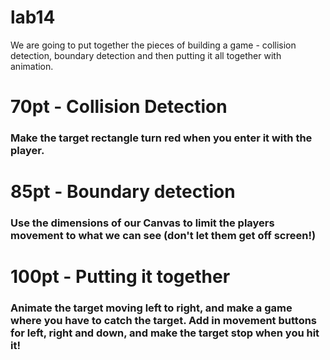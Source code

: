 lab14
=====

We are going to put together the pieces of building a game - collision detection, boundary detection and then putting it all together with animation.

# 70pt - Collision Detection
### Make the target rectangle turn red when you enter it with the player.

# 85pt - Boundary detection
### Use the dimensions of our Canvas to limit the players movement to what we can see (don't let them get off screen!)

# 100pt - Putting it together
### Animate the target moving left to right, and make a game where you have to catch the target. Add in movement buttons for left, right and down, and make the target stop when you hit it!
